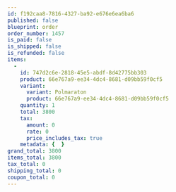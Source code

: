```yaml
---
id: f192caa8-7816-4327-ba92-e676e6ea6ba6
published: false
blueprint: order
order_number: 1457
is_paid: false
is_shipped: false
is_refunded: false
items:
  -
    id: 747d2c6e-2818-45e5-abdf-8d42775bb303
    product: 66e767a9-ee34-4dc4-8681-d09bb59f0cf5
    variant:
      variant: Polmaraton
      product: 66e767a9-ee34-4dc4-8681-d09bb59f0cf5
    quantity: 1
    total: 3800
    tax:
      amount: 0
      rate: 0
      price_includes_tax: true
    metadata: {  }
grand_total: 3800
items_total: 3800
tax_total: 0
shipping_total: 0
coupon_total: 0
---
```

